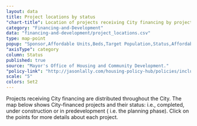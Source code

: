 ```yaml
---
layout: data
title: Project locations by status
"chart-title": Location of projects receiving City financing by project status
category: "Financing-and-Development"
data: "financing-and-development/project_locations.csv"
type: map-point
popup: "Sponsor,Affordable Units,Beds,Target Population,Status,Affordability Requirement Year"
"axisType": category
column: Status
published: true
source: "Mayor's Office of Housing and Community Development."
"policy-link": "http://jasonlally.com/housing-policy-hub/policies/inclusionary-housing/"
scale: "5"
colors: Set2
---
```

Projects receiving City financing are distributed throughout the City. The map below shows City-financed projects and their status: i.e., completed, under construction or in predevelopment ( i.e. the planning phase). Click on the points for more details about each project.